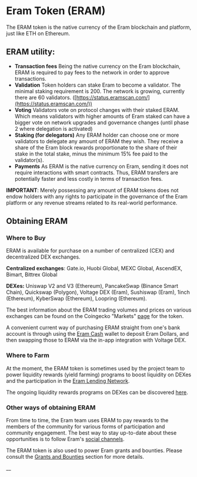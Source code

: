 # Eram Token (ERAM)

The ERAM token is the native currency of the Eram blockchain and platform, just like ETH on Ethereum.&#x20;

## ERAM utility:

* **Transaction fees** Being the native currency on the Eram blockchain, ERAM is required to pay fees to the network in order to approve transactions.
* **Validation** Token holders can stake Eram to become a validator. The minimal staking requirement is 200. The network is growing, currently there are 60 validators. ([https://status.eramscan.com/](https://status.eramscan.com/))
* **Voting** Validators vote on protocol changes with their staked ERAM. Which means validators with higher amounts of Eram staked can have a bigger vote on network upgrades and governance changes (until phase 2 where delegation is activated)
* **Staking (for delegators)** Any ERAM holder can choose one or more validators to delegate any amount of ERAM they wish. They receive a share of the Eram block rewards proportionate to the share of their stake in the total stake, minus the minimum 15% fee paid to the validator(s).
* **Payments** As ERAM is the native currency on Eram, sending it does not require interactions with smart contracts. Thus, ERAM transfers are potentially faster and less costly in terms of transaction fees.

**IMPORTANT**: Merely possessing any amount of ERAM tokens does not endow holders with any rights to participate in the governance of the Eram platform or any revenue streams related to its real-world performance.&#x20;

## Obtaining ERAM

### Where to Buy

ERAM is available for purchase on a number of centralized (CEX) and decentralized DEX exchanges.

**Centralized exchanges**: Gate.io, Huobi Global, MEXC Global, AscendEX, Bimart, Bittrex Global

**DEXes:** Uniswap V2 and V3 (Ethereum), PancakeSwap (Binance Smart Chain), Quickswap (Polygon), Voltage DEX (Eram), Sushiswap (Eram), 1inch (Ethereum), KyberSwap (Ethereum), Loopring (Ethereum).

The best information about the ERAM trading volumes and prices on various exchanges can be found on the Coingecko "Markets" [page](https://www.coingecko.com/en/coins/eram#markets) for the token. &#x20;

A convenient current way of purchasing ERAM straight from one's bank account is through using the [Eram Cash](https://eram.cash) wallet to deposit Eram Dollars, and then swapping those to ERAM via the in-app integration with Voltage DEX.

### Where to Farm

At the moment, the ERAM token is sometimes used by the project team to power liquidity rewards (yield farming) programs to boost liquidity on DEXes and the participation in the [Eram Lending Network](./#fuse-utility).

The ongoing liquidity rewards programs on DEXes can be discovered [here](https://app.voltage.finance/index.html#/farm/721529).

### Other ways of obtaining ERAM

From time to time, the Eram team uses ERAM to pay rewards to the members of the community for various forms of participation and community engagement. The best way to stay up-to-date about these opportunities is to follow Eram's [social channels](https://docs.eramscan.com/general/community).

The ERAM token is also used to power Eram grants and bounties. Please consult the [Grants and Bounties](../../../general/things-you-can-do-on-fuse/grants-and-bounties.md) section for more details.

\_\_
